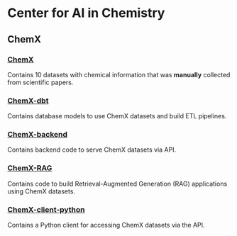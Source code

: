 # Center for AI in Chemistry

## ChemX

### [ChemX](https://github.com/ai-chem/ChemX)

Contains 10 datasets with chemical information that was **manually** collected from scientific papers.

### [ChemX-dbt](https://github.com/ai-chem/ChemX-dbt)

Contains database models to use ChemX datasets and build ETL pipelines.

### [ChemX-backend](https://github.com/ai-chem/ChemX-backend)

Contains backend code to serve ChemX datasets via API.

### [ChemX-RAG](https://github.com/ai-chem/ChemX-RAG)

Contains code to build Retrieval-Augmented Generation (RAG) applications using ChemX datasets.

### [ChemX-client-python](https://github.com/ai-chem/chemx-client-python)

Contains a Python client for accessing ChemX datasets via the API.
